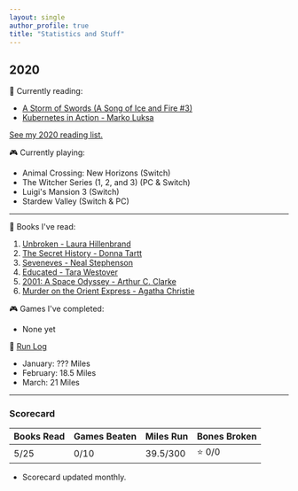 ```yaml
---
layout: single
author_profile: true
title: "Statistics and Stuff"
---
```


## 2020

:book: Currently reading:
- [A Storm of Swords (A Song of Ice and Fire #3)
  ](https://www.goodreads.com/book/show/10396652-a-storm-of-swords)
- [Kubernetes in Action - Marko Luksa
  ](https://www.goodreads.com/book/show/34013922-kubernetes-in-action)

[See my 2020 reading list.
](https://www.goodreads.com/review/list/44353038-dakota-chambers?shelf=2020-reading-list)

:video_game: Currently playing:
- Animal Crossing: New Horizons (Switch)
- The Witcher Series (1, 2, and 3) (PC & Switch)
- Luigi's Mansion 3 (Switch)
- Stardew Valley (Switch & PC)

---

:book: Books I've read:
1. [Unbroken - Laura Hillenbrand
   ](https://www.goodreads.com/book/show/8664353-unbroken)
2. [The Secret History - Donna Tartt
   ](https://www.goodreads.com/book/show/653135.The_Secret_History)
3. [Seveneves - Neal Stephenson
   ](https://www.goodreads.com/book/show/22826126-seveneves)
4. [Educated - Tara Westover
   ](https://www.goodreads.com/book/show/35133922-educated)
5. [2001: A Space Odyssey - Arthur C. Clarke
   ](https://www.goodreads.com/book/show/70535.2001)
6. [Murder on the Orient Express - Agatha Christie
   ](https://www.goodreads.com/book/show/34217486-murder-on-the-orient-express)

:video_game: Games I've completed:
- None yet

:running: [Run Log](https://www.strava.com/athletes/30402150)
- January: ??? Miles
- February: 18.5 Miles
- March: 21 Miles

---

### Scorecard

| Books Read | Games Beaten | Miles Run | Bones Broken |
|------------|--------------|-----------|--------------|
| 5/25       | 0/10         | 39.5/300  | :star: 0/0   |

* Scorecard updated monthly.
